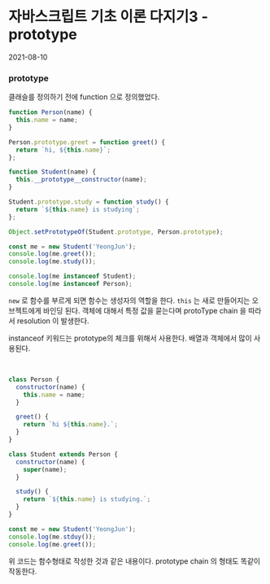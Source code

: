 # 자바스크립트 기초 이론 다지기3 - prototype

2021-08-10

### prototype

클래슬를 정의하기 전에 function 으로 정의했었다.

```js
function Person(name) {
  this.name = name;
}

Person.prototype.greet = function greet() {
  return `hi, ${this.name}`;
};

function Student(name) {
  this.__prototype__constructor(name);
}

Student.prototype.study = function study() {
  return `${this.name} is studying`;
};

Object.setPrototypeOf(Student.prototype, Person.prototype);

const me = new Student('YeongJun');
console.log(me.greet());
console.log(me.study());

console.log(me instanceof Student);
console.log(me instanceof Person);
```

`new` 로 함수를 부르게 되면 함수는 생성자의 역할을 한다. `this` 는 새로 만들어지는 오브젝트에게 바인딩 된다. 객체에 대해서 특정 값을 묻는다며 protoType chain 을 따라서 resolution 이 발생한다.

instanceof 키워드는 prototype의 체크를 위해서 사용한다. 배열과 객체에서 많이 사용된다.

<br>

```js
class Person {
  constructor(name) {
    this.name = name;
  }

  greet() {
    return `hi ${this.name}.`;
  }
}

class Student extends Person {
  constructor(name) {
    super(name);
  }

  study() {
    return `${this.name} is studying.`;
  }
}

const me = new Student('YeongJun');
console.log(me.stduy());
console.log(me.greet());
```

위 코드는 함수형태로 작성한 것과 같은 내용이다. prototype chain 의 형태도 똑같이 작동한다.
